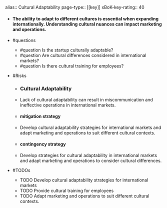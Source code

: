 alias:: Cultural Adaptability
page-type:: [[key]]
xBoK-key-rating:: 40
- #### The ability to adapt to different cultures is essential when expanding internationally. Understanding cultural nuances can impact marketing and operations.
- #questions
  - #question Is the startup culturally adaptable?
  - #question Are cultural differences considered in international markets?
  - #question Is there cultural training for employees?
- #Risks

  - ### Cultural Adaptability
  - Lack of cultural adaptability can result in miscommunication and ineffective operations in international markets.
  - #### mitigation strategy
  - Develop cultural adaptability strategies for international markets and adapt marketing and operations to suit different cultural contexts.
  - #### contingency strategy
  - Develop strategies for cultural adaptability in international markets and adapt marketing and operations to consider cultural differences.
- #TODOs
  - TODO Develop cultural adaptability strategies for international markets
  - TODO  Provide cultural training for employees
  - TODO  Adapt marketing and operations to suit different cultural contexts.


